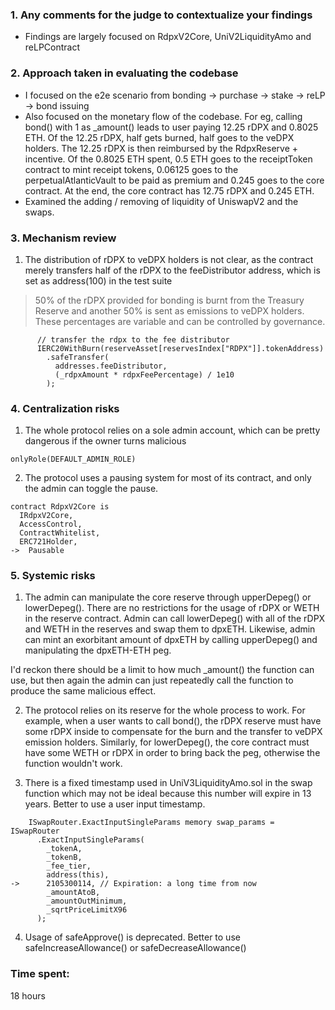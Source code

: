 ### 1. Any comments for the judge to contextualize your findings

- Findings are largely focused on RdpxV2Core, UniV2LiquidityAmo and reLPContract

### 2. Approach taken in evaluating the codebase

- I focused on the e2e scenario from bonding -> purchase -> stake -> reLP -> bond issuing
- Also focused on the monetary flow of the codebase. For eg, calling bond() with 1 as _amount() leads to user paying 12.25 rDPX and 0.8025 ETH. Of the 12.25 rDPX, half gets burned, half goes to the veDPX holders. The 12.25 rDPX is then reimbursed by the RdpxReserve + incentive. Of the 0.8025 ETH spent, 0.5 ETH goes to the receiptToken contract to mint receipt tokens, 0.06125 goes to the perpetualAtlanticVault to be paid as premium and 0.245 goes to the core contract. At the end, the core contract has 12.75 rDPX and 0.245 ETH. 
- Examined the adding / removing of liquidity of UniswapV2 and the swaps.

### 3. Mechanism review

1. The distribution of rDPX to veDPX holders is not clear, as the contract merely transfers half of the rDPX to the feeDistributor address, which is set as address(100) in the test suite

> 50% of the rDPX provided for bonding is burnt from the Treasury Reserve and another 50% is sent as emissions to veDPX holders. These percentages are variable and can be controlled by governance.

```
      // transfer the rdpx to the fee distributor
      IERC20WithBurn(reserveAsset[reservesIndex["RDPX"]].tokenAddress)
        .safeTransfer(
          addresses.feeDistributor,
          (_rdpxAmount * rdpxFeePercentage) / 1e10
        );
```

### 4. Centralization risks

1. The whole protocol relies on a sole admin account, which can be pretty dangerous if the owner turns malicious

```
onlyRole(DEFAULT_ADMIN_ROLE)
```

2. The protocol uses a pausing system for most of its contract, and only the admin can toggle the pause.
```
contract RdpxV2Core is
  IRdpxV2Core,
  AccessControl,
  ContractWhitelist,
  ERC721Holder,
->  Pausable
```

### 5. Systemic risks

1. The admin can manipulate the core reserve through upperDepeg() or lowerDepeg(). There are no restrictions for the usage of rDPX or WETH in the reserve contract. Admin can call lowerDepeg() with all of the rDPX and WETH in the reserves and swap them to dpxETH. Likewise, admin can mint an exorbitant amount of dpxETH by calling upperDepeg() and manipulating the dpxETH-ETH peg.

I'd reckon there should be a limit to how much _amount() the function can use, but then again the admin can just repeatedly call the function to produce the same malicious effect. 

2. The protocol relies on its reserve for the whole process to work. For example, when a user wants to call bond(), the rDPX reserve must have some rDPX inside to compensate for the burn and the transfer to veDPX emission holders. Similarly, for lowerDepeg(), the core contract must have some WETH or rDPX in order to bring back the peg, otherwise the function wouldn't work.

3. There is a fixed timestamp used in UniV3LiquidityAmo.sol in the swap function which may not be ideal because this number will expire in 13 years. Better to use a user input timestamp.

```
    ISwapRouter.ExactInputSingleParams memory swap_params = ISwapRouter
      .ExactInputSingleParams(
        _tokenA,
        _tokenB,
        _fee_tier,
        address(this),
->      2105300114, // Expiration: a long time from now
        _amountAtoB,
        _amountOutMinimum,
        _sqrtPriceLimitX96
      );
```

4. Usage of safeApprove() is deprecated. Better to use safeIncreaseAllowance() or safeDecreaseAllowance()

### Time spent:
18 hours